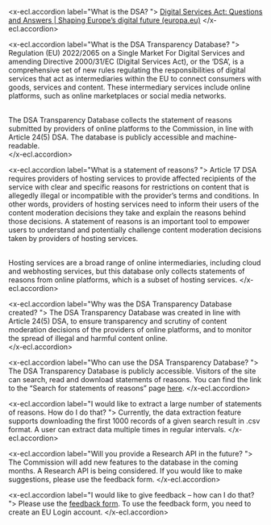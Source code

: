 <x-ecl.accordion label="What is the DSA? ">
<a href="https://digital-strategy.ec.europa.eu/en/faqs/digital-services-act-questions-and-answers#:~:text=What%20is%20the%20Digital%20Services%20Act%20%28DSA%29%3F%20How,Digital%20Services%20Act%20%28DSA%29%20replace%20the%20e-Commerce%20Directive%3F">
Digital Services Act: Questions and Answers | Shaping Europe’s digital future (europa.eu)</a>
</x-ecl.accordion>

<x-ecl.accordion label="What is the DSA Transparency Database? ">
Regulation (EU) 2022/2065 on a Single Market For Digital Services and amending Directive 2000/31/EC (Digital Services
Act), or the ‘DSA’, is a comprehensive set of new rules regulating the responsibilities of digital services that act as
intermediaries within the EU to connect consumers with goods, services and content. These intermediary services include
online platforms, such as online marketplaces or social media networks.<br/><br/>

The DSA Transparency Database collects the statement of reasons submitted by providers of online platforms to the
Commission, in line with Article 24(5) DSA. The database is publicly accessible and machine-readable.  
</x-ecl.accordion>

<x-ecl.accordion label="What is a statement of reasons? ">
Article 17 DSA requires providers of hosting services to provide affected recipients of the service with clear and
specific reasons for restrictions on content that is allegedly illegal or incompatible with the provider’s terms and
conditions. In other words, providers of hosting services need to inform their users of the content moderation decisions
they take and explain the reasons behind those decisions. A statement of reasons is an important tool to empower users
to understand and potentially challenge content moderation decisions taken by providers of hosting services.<br/><br/>

Hosting services are a broad range of online intermediaries, including cloud and webhosting services, but this database
only collects statements of reasons from online platforms, which is a subset of hosting services.
</x-ecl.accordion>

<x-ecl.accordion label="Why was the DSA Transparency Database created? ">
The DSA Transparency Database was created in line with Article 24(5) DSA, to ensure transparency and scrutiny of content
moderation decisions of the providers of online platforms, and to monitor the spread of illegal and harmful content
online.  
</x-ecl.accordion>

<x-ecl.accordion label="Who can use the DSA Transparency Database? ">
The DSA Transparency Database is publicly accessible. Visitors of the site can search, read and download statements of
reasons. You can find the link to the “Search for statements of reasons” page <a href="{{route('statement.index')}}">here</a>.
</x-ecl.accordion>

<x-ecl.accordion label="I would like to extract a large number of statements of reasons. How do I do that? ">
Currently, the data extraction feature supports downloading the first 1000 records of a given search result in .csv
format. A user can extract data multiple times in regular intervals.
</x-ecl.accordion>

<x-ecl.accordion label="Will you provide a Research API in the future? ">
The Commission will add new features to the database in the coming months. A Research API is being considered. If you
would like to make suggestions, please use the feedback form.
</x-ecl.accordion>

<x-ecl.accordion label="I would like to give feedback – how can I do that? ">
Please use the <a href="{{route('feedback.index')}}">feedback form</a>. To use the feedback form, you need to create an EU Login account.
</x-ecl.accordion>
